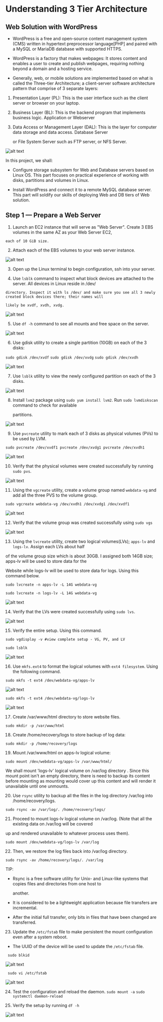 #   Understanding 3 Tier Architecture
##  Web Solution with WordPress

-   WordPress is a free and open-source content management system (CMS) written in hypertext preprocessor language[PHP] and paired with a MySQL or MariaDB database with supported HTTPS. 

-   WordPress is a factory that makes webpages: It stores content and enables a user to create and publish webpages, requiring nothing beyond a domain and a hosting service.

-   Generally, web, or mobile solutions are implemented based on what is called the Three-tier Architecture; a client-server software architecture pattern that comprise of 3 separate layers: 

1.  Presentation Layer (PL): This is the user interface such as the client server or browser on your laptop.

2.  Business Layer (BL): This is the backend program that implements business logic. Application or Webserver 

3.  Data Access or Management Layer (DAL): This is the layer for computer data storage and data access. Database Server 

    or File System Server such as FTP server, or NFS Server.

![alt text](image_9/Three-Tier-architecture.png)

In this project, we shall:

-   Configure storage subsystem for Web and Database servers based on Linux OS. This part focuses on practical experience of working with disks, partitions and volumes in Linux.

-   Install WordPress and connect it to a remote MySQL database server. This part will soldify our skills of deploying Web and DB tiers of Web solution.

##  Step 1 — Prepare a Web Server

1.   Launch an EC2 instance that will serve as "Web Server". Create 3 EBS volumes in the same AZ as your Web Server EC2,

    each of 10 GiB size.

2.   Attach each of the EBS volumes to your web server instance.

![alt text](<image_9/Screenshot 2024-04-17 010557.png>)

3.   Open up the Linux terminal to begin configuration, ssh into your server.

4.   Use `lsblk` command to inspect what block devices are attached to the server. All devices in Linux reside in /dev/
 
    directory. Inspect it with ls /dev/ and make sure you see all 3 newly created block devices there; their names will 
 
    likely be xvdf, xvdh, xvdg.

![alt text](<image_9/Screenshot 2024-04-17 012343.png>)

5.  Use `df -h` command to see all mounts and free space on the server.

![alt text](<image_9/Screenshot 2024-04-17 013628.png>)

6.  Use gdisk utility to create a single partition (10GB) on each of the 3 disks:

`sudo gdisk /dev/xvdf`
`sudo gdisk /dev/xvdg`
`sudo gdisk /dev/xvdh`

![alt text](<image_9/Screenshot 2024-04-17 032527.png>)

7.  Use `lsblk` utility to view the newly configured partition on each of the 3 disks.

![alt text](<image_9/Screenshot 2024-04-17 032226.png>)

8.  Install `lvm2` package using `sudo yum install lvm2`. Run `sudo lvmdiskscan` command to check for available 

    partitions.

![alt text](<image_9/Screenshot 2024-04-17 033217.png>)

9.  Use `pvcreate` utility to mark each of 3 disks as physical volumes (PVs) to be used by LVM.

`sudo pvcreate /dev/xvdf1 pvcreate /dev/xvdg1 pvcreate /dev/xvdh1`

![alt text](<image_9/Screenshot 2024-04-17 034305.png>)

10. Verify that the physical volumes were created successfully by running `sudo pvs`.

![alt text](<image_9/Screenshot 2024-04-17 034005.png>)

11. Using the `vgcreate` utility, create a volume group named `webdata-vg` and add all the three PVS to the volume group.

`sudo vgcreate webdata-vg /dev/xvdh1 /dev/xvdg1 /dev/xvdf1`

![alt text](<image_9/Screenshot 2024-04-17 035014.png>)

12. Verify that the volume group was created successfully using `sudo vgs`

![alt text](<image_9/Screenshot 2024-04-17 035235.png>)

13. Using the `lvcreate`  utility, create two logical volumes(LVs); `apps-lv` and `logs-lv`. Assign each LVs about half

 of the volume group size which is about 30GB. I assigned both 14GB size; apps-lv will be used to store data for the 

 Website while logs-lv will be used to store data for logs. Using this command below.

 `sudo lvcreate -n apps-lv -L 14G webdata-vg`

`sudo lvcreate -n logs-lv -L 14G webdata-vg`

![alt text](<image_9/Screenshot 2024-04-17 040419.png>)

14. Verify that the LVs were created successfully using `sudo lvs`.

![alt text](<image_9/Screenshot 2024-04-17 040632.png>)

15. Verify the entire setup. Using this command.

`sudo vgdisplay -v #view complete setup - VG, PV, and LV`

`sudo lsblk`

![alt text](<image_9/Screenshot 2024-04-17 041246.png>)

16. Use `mkfs.ext4` to format the logical volumes with `ext4 filesystem`. Using the following command.

`sudo mkfs -t ext4 /dev/webdata-vg/apps-lv`

![alt text](<image_9/Screenshot 2024-04-18 215057.png>)

`sudo mkfs -t ext4 /dev/webdata-vg/logs-lv`

![alt text](<image_9/Screenshot 2024-04-18 215209.png>)

17. Create /var/www/html directory to store website files.

`sudo mkdir -p /var/www/html`

18. Create /home/recovery/logs to store backup of log data:

`sudo mkdir -p /home/recovery/logs`

19. Mount /var/www/html on apps-lv logical volume:

`sudo mount /dev/webdata-vg/apps-lv /var/www/html/`

We shall mount 'logs-lv' logical volume on /var/log directory . Since this mount point isn't an empty directory, there is need to backup its content before mounting as mounting would cover up this content and will render it unavailable until one unmounts.

20. Use `rsync` utility to backup all the files in the log directory /var/log into /home/recovery/logs.

`sudo rsync -av /var/log/. /home/recovery/logs/`

21. Proceed to mount logs-lv logical volume on /var/log. (Note that all the existing data on /var/log will be covered 

up and rendered unavailable to whatever process uses them).

`sudo mount /dev/webdata-vg/logs-lv /var/log`

22. Then, we restore the log files back into /var/log directory.

`sudo rsync -av /home/recovery/logs/. /var/log`

TIP:

-   Rsync is a free software utility for Unix- and Linux-like systems that copies files and directories from one host to 

    another. 

-   It is considered to be a lightweight application because file transfers are incremental.

-   After the initial full transfer, only bits in files that have been changed are transferred.

23. Update the `/etc/fstab` file to make persistent the mount configuration even after a system reboot.

-   The UUID of the device will be used to update the `/etc/fstab` file.

` sudo blkid`

![alt text](<image_9/Screenshot 2024-04-18 222259.png>)

` sudo vi /etc/fstab`

![alt text](<image_9/Screenshot 2024-04-18 224013.png>)

24. Test the configuration and reload the daemon.  `sudo mount -a`  `sudo systemctl daemon-reload`

25. Verify the setup by running `df -h`

![alt text](<image_9/Screenshot 2024-04-18 224613.png>)
